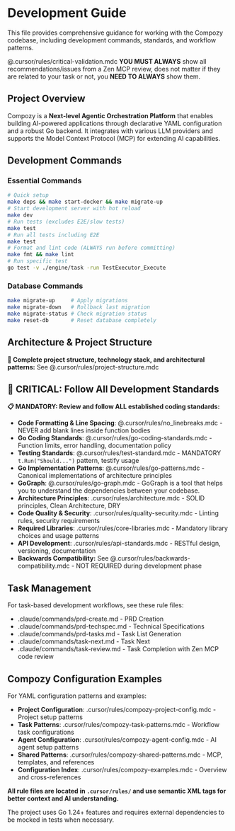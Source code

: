 # Development Guide

This file provides comprehensive guidance for working with the Compozy codebase, including development commands, standards, and workflow patterns.

<critical>@.cursor/rules/critical-validation.mdc</critical>
<critical>**YOU MUST ALWAYS** show all recommendations/issues from a Zen MCP review, does not matter if they are related to your task or not, you **NEED TO ALWAYS** show them.</critical>

## Project Overview

Compozy is a **Next-level Agentic Orchestration Platform** that enables building AI-powered applications through declarative YAML configuration and a robust Go backend. It integrates with various LLM providers and supports the Model Context Protocol (MCP) for extending AI capabilities.

## Development Commands

### Essential Commands

```bash
# Quick setup
make deps && make start-docker && make migrate-up
# Start development server with hot reload
make dev
# Run tests (excludes E2E/slow tests)
make test
# Run all tests including E2E
make test
# Format and lint code (ALWAYS run before committing)
make fmt && make lint
# Run specific test
go test -v ./engine/task -run TestExecutor_Execute
```

### Database Commands

```bash
make migrate-up     # Apply migrations
make migrate-down   # Rollback last migration
make migrate-status # Check migration status
make reset-db       # Reset database completely
```

## Architecture & Project Structure

**📁 Complete project structure, technology stack, and architectural patterns:** See @.cursor/rules/project-structure.mdc

## 🚨 CRITICAL: Follow All Development Standards

**📋 MANDATORY: Review and follow ALL established coding standards:**

- **Code Formatting & Line Spacing**: @.cursor/rules/no_linebreaks.mdc - NEVER add blank lines inside function bodies
- **Go Coding Standards**: @.cursor/rules/go-coding-standards.mdc - Function limits, error handling, documentation policy
- **Testing Standards**: @.cursor/rules/test-standard.mdc - MANDATORY `t.Run("Should...")` pattern, testify usage
- **Go Implementation Patterns**: @.cursor/rules/go-patterns.mdc - Canonical implementations of architecture principles
- **GoGraph**: @.cursor/rules/go-graph.mdc - GoGraph is a tool that helps you to understand the dependencies between your codebase.
- **Architecture Principles**: .cursor/rules/architecture.mdc - SOLID principles, Clean Architecture, DRY
- **Code Quality & Security**: .cursor/rules/quality-security.mdc - Linting rules, security requirements
- **Required Libraries**: .cursor/rules/core-libraries.mdc - Mandatory library choices and usage patterns
- **API Development**: .cursor/rules/api-standards.mdc - RESTful design, versioning, documentation
- **Backwards Compatibility:** See @.cursor/rules/backwards-compatibility.mdc - NOT REQUIRED during development phase

## Task Management

For task-based development workflows, see these rule files:

- .claude/commands/prd-create.md - PRD Creation
- .claude/commands/prd-techspec.md - Technical Specifications
- .claude/commands/prd-tasks.md - Task List Generation
- .claude/commands/task-next.md - Task Next
- .claude/commands/task-review.md - Task Completion with Zen MCP code review

## Compozy Configuration Examples

For YAML configuration patterns and examples:

- **Project Configuration**: .cursor/rules/compozy-project-config.mdc - Project setup patterns
- **Task Patterns**: .cursor/rules/compozy-task-patterns.mdc - Workflow task configurations
- **Agent Configuration**: .cursor/rules/compozy-agent-config.mdc - AI agent setup patterns
- **Shared Patterns**: .cursor/rules/compozy-shared-patterns.mdc - MCP, templates, and references
- **Configuration Index**: .cursor/rules/compozy-examples.mdc - Overview and cross-references

**All rule files are located in `.cursor/rules/` and use semantic XML tags for better context and AI understanding.**

The project uses Go 1.24+ features and requires external dependencies to be mocked in tests when necessary.
